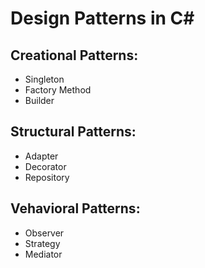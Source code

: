 # Design Patterns in C#

## Creational Patterns:
 - Singleton 
 - Factory Method 
 - Builder 

## Structural Patterns:
 - Adapter
 - Decorator
 - Repository

## Vehavioral Patterns:
 - Observer
 - Strategy
 - Mediator
